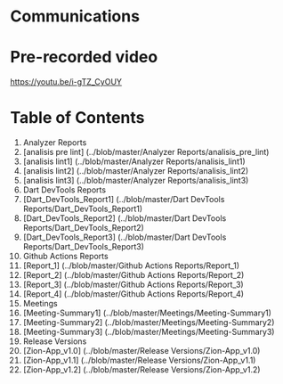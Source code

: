 # Communications

# Pre-recorded video
https://youtu.be/i-gTZ_CyOUY

# Table of Contents
1. Analyzer Reports
  1. [analisis pre lint] (../blob/master/Analyzer Reports/analisis_pre_lint)
  2. [analisis lint1] (../blob/master/Analyzer Reports/analisis_lint1)
  3. [analisis lint2] (../blob/master/Analyzer Reports/analisis_lint2)
  4. [analisis lint3] (../blob/master/Analyzer Reports/analisis_lint3)
2. Dart DevTools Reports
  1. [Dart_DevTools_Report1] (../blob/master/Dart DevTools Reports/Dart_DevTools_Report1)
  2. [Dart_DevTools_Report2] (../blob/master/Dart DevTools Reports/Dart_DevTools_Report2)
  3. [Dart_DevTools_Report3] (../blob/master/Dart DevTools Reports/Dart_DevTools_Report3)
3. Github Actions Reports
  1. [Report_1] (../blob/master/Github Actions Reports/Report_1)
  2. [Report_2] (../blob/master/Github Actions Reports/Report_2)
  3. [Report_3] (../blob/master/Github Actions Reports/Report_3)
  4. [Report_4] (../blob/master/Github Actions Reports/Report_4)
5. Meetings
  1. [Meeting-Summary1] (../blob/master/Meetings/Meeting-Summary1)
  2. [Meeting-Summary2] (../blob/master/Meetings/Meeting-Summary2)
  3. [Meeting-Summary3] (../blob/master/Meetings/Meeting-Summary3)
7. Release Versions
  1. [Zion-App_v1.0] (../blob/master/Release Versions/Zion-App_v1.0)
  2. [Zion-App_v1.1] (../blob/master/Release Versions/Zion-App_v1.1)
  3. [Zion-App_v1.2] (../blob/master/Release Versions/Zion-App_v1.2)
